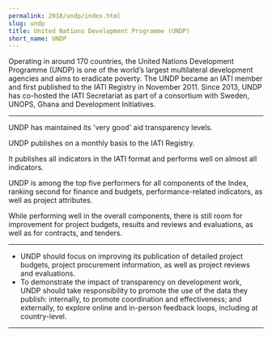 ```yaml
---
permalink: 2018/undp/index.html
slug: undp
title: United Nations Development Programme (UNDP)
short_name: UNDP
---
```


Operating in around 170 countries, the United Nations Development Programme (UNDP) is one of the world’s largest multilateral development agencies and aims to eradicate poverty. The UNDP became an IATI member and first published to the IATI Registry in November 2011. Since 2013, UNDP has co-hosted the IATI Secretariat as part of a consortium with Sweden, UNOPS, Ghana and Development Initiatives.

---

UNDP has maintained its 'very good' aid transparency levels.

UNDP publishes on a monthly basis to the IATI Registry.

It publishes all indicators in the IATI format and performs well on almost all indicators.

UNDP is among the top five performers for all components of the Index, ranking second for finance and budgets, performance-related indicators, as well as project attributes.

While performing well in the overall components, there is still room for improvement for project budgets, results and reviews and evaluations, as well as for contracts, and tenders.

---

 * UNDP should focus on improving its publication of detailed project budgets, project procurement information, as well as project reviews and evaluations.
 * To demonstrate the impact of transparency on development work, UNDP should take responsibility to promote the use of the data they publish: internally, to promote coordination and effectiveness; and externally, to explore online and in-person feedback loops, including at country-level.

---

